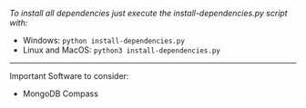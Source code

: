 *To install all dependencies just execute the _install-dependencies.py_ script with:*
- Windows: 
```python install-dependencies.py```
- Linux and MacOS: 
```python3 install-dependencies.py```
---

Important Software to consider:
- MongoDB Compass
